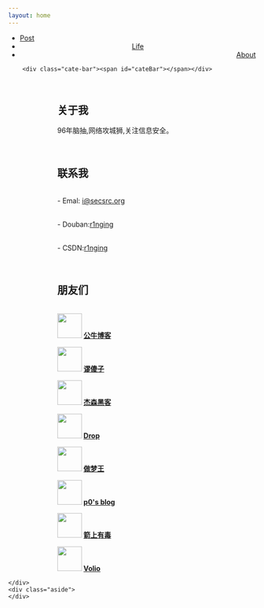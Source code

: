 ```yaml
---
layout: home
---
```


<div class="index-content project">
    <div class="section">
        <ul class="artical-cate">
            <li><a href="/"><span>Post</span></a></li>
            <li style="text-align:center"><a href="/Life"><span>Life</span></a></li>
            <li class="on" style="text-align:right"><a href="/About"><span>About</span></a></li>
        </ul>

        <div class="cate-bar"><span id="cateBar"></span></div>
<div style="margin-left: 100px;">
    <p></p>
<br><h2>关于我</h2>
96年脑抽,网络攻城狮,关注信息安全。
<p></p>
<br><h2>联系我</h2>

<br>- Emal: i@secsrc.org

<br>- Douban:<a href="https://www.douban.com/people/r1nging/">r1nging</a>

<br>- CSDN:<a href="http://blog.csdn.net/only_ring">r1nging</a>
<p></p>
<br><h2>朋友们</h2>
<br>
<strong><a title="一头公牛" href="http://oxblog.cn" target="_blank" rel="noopener">
<img class="alignleft" src="https://s1.ax1x.com/2018/04/14/CVThxf.jpg" width="50" height="50" /></a>
<a href="http://oxblog.cn" target="_blank" rel="noopener">公牛博客</a></strong>
<p></p>
<strong><a title="01青年" href="http://miuss.org" target="_blank" rel="noopener">
<img class="alignleft" src="https://ww2.sinaimg.cn/large/005zWjpnly1fnxr24bcpej30b40b40t4.jpg" width="50" height="50" /></a>
<a href="http://miuss.org" target="_blank" rel="noopener">谬傻子</a></strong>
<p></p>
<strong><a title="杰森黑客" href="http://www.hackjason.com/" target="_blank" rel="noopener">
<img class="alignleft" src="https://s1.ax2x.com/2018/04/14/NoFkn.jpg" width="50" height="50" /></a>
<a href="http://www.hackjason.com/" target="_blank" rel="noopener">杰森黑客</a></strong>
<p></p>
<strong><a title="渗透测试 代码审计 内网渗透 武器库" href="https://drops.org.cn" target="_blank" rel="noopener">
<img class="alignleft" src="https://drops.org.cn/usr/themes/drop.jpg" width="50" height="50" /></a>
<a href="https://drops.org.cn" target="_blank" rel="noopener">Drop</a></strong>
<p></p>
<strong><a title="喜欢做梦" href="https://www.zomw.cn/" target="_blank" rel="noopener">
<img class="alignleft" src="https://s1.ax1x.com/2018/04/21/CMJC60.png" width="50" height="50" /></a>
<a href="https://www.zomw.cn/" target="_blank" rel="noopener">做梦王</a></strong>
<p></p>
<strong><a title="混迹于各大CTF比赛的信息安全爱好者。" href="http://p0sec.net/" target="_blank" rel="noopener">
<img class="alignleft" src="http://p0sec.net/touxiang.png" width="50" height="50" /></a>
<a href="http://p0sec.net/" target="_blank" rel="noopener">p0's blog</a></strong>
<p></p>
<strong><a title="烟雨暗千家，诗酒趁年华。" href="http://blueshit.xyz/" target="_blank" rel="noopener">
<img class="alignleft" src="http://blueshit.xyz/images/avatar.jpg" width="50" height="50" /></a>
<a href="http://blueshit.xyz/" target="_blank" rel="noopener">箭上有毒</a></strong>
<p></p>
<strong><a title="不知名学校的大四狗一只." href="https://niconiconi.org" target="_blank" rel="noopener">
<img class="alignleft" src="https://gravatar.yecdn.com/avatar/ccf090591cf549646cae4f16ee27a403" width="50" height="50" /></a>
<a href="https://niconiconi.org" target="_blank" rel="noopener">Volio</a></strong>

</div>


    </div>
    <div class="aside">
    </div>
</div>

